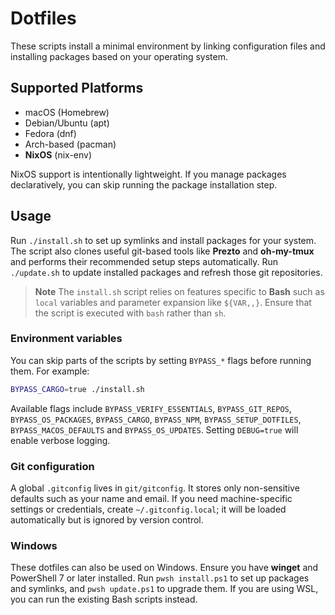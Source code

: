 # Dotfiles

These scripts install a minimal environment by linking configuration files and installing packages based on your operating system.

## Supported Platforms

- macOS (Homebrew)
- Debian/Ubuntu (apt)
- Fedora (dnf)
- Arch-based (pacman)
- **NixOS** (nix-env)

NixOS support is intentionally lightweight. If you manage packages declaratively, you can skip running the package installation step.

## Usage

Run `./install.sh` to set up symlinks and install packages for your system. The
script also clones useful git-based tools like **Prezto** and **oh-my-tmux** and
performs their recommended setup steps automatically. Run `./update.sh` to
update installed packages and refresh those git repositories.

> **Note**
> The `install.sh` script relies on features specific to **Bash** such as
> `local` variables and parameter expansion like `${VAR,,}`. Ensure that the
> script is executed with `bash` rather than `sh`.

### Environment variables

You can skip parts of the scripts by setting `BYPASS_*` flags before running
them. For example:

```sh
BYPASS_CARGO=true ./install.sh
```

Available flags include `BYPASS_VERIFY_ESSENTIALS`, `BYPASS_GIT_REPOS`,
`BYPASS_OS_PACKAGES`, `BYPASS_CARGO`, `BYPASS_NPM`, `BYPASS_SETUP_DOTFILES`,
`BYPASS_MACOS_DEFAULTS` and `BYPASS_OS_UPDATES`. Setting `DEBUG=true` will
enable verbose logging.

### Git configuration

A global `.gitconfig` lives in `git/gitconfig`. It stores only non-sensitive
defaults such as your name and email. If you need machine-specific settings or
credentials, create `~/.gitconfig.local`; it will be loaded automatically but is
ignored by version control.

### Windows

These dotfiles can also be used on Windows. Ensure you have **winget** and
PowerShell 7 or later installed. Run `pwsh install.ps1` to set up packages and
symlinks, and `pwsh update.ps1` to upgrade them. If you are using WSL, you can
run the existing Bash scripts instead.

